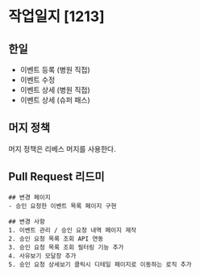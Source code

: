# 작업일지 [1213]

## 한일
- 이벤트 등록 (병원 직접)
- 이벤트 수정
- 이벤트 상세 (병원 직접)
- 이벤트 상세 (슈퍼 패스)

## 머지 정책
머지 정책은 리베스 머지를 사용한다.

## Pull Request 리드미
```text
## 변경 페이지
- 승인 요청한 이벤트 목록 페이지 구현

## 변경 사항
1. 이벤트 관리 / 승인 요청 내역 페이지 제작
2. 승인 요청 목록 조회 API 연동
3. 승인 요청 목록 조회 필터링 기능 추가
4. 사유보기 모달창 추가
5. 승인 요청 상세보기 클릭시 디테일 페이지로 이동하는 로직 추가
```